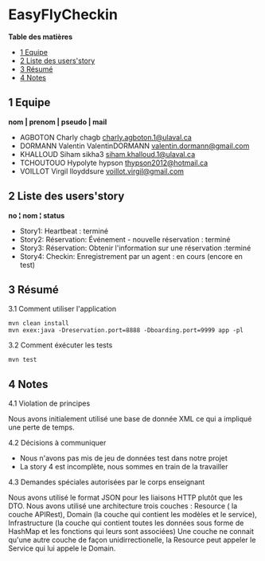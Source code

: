 # EasyFlyCheckin

**Table des matières**

- [1 Equipe](#1-equipe)
- [2 Liste des users'story](#2-liste-des-users'story)
- [3 Résumé](#3-résumé)
- [4 Notes](#4-notes)

## 1 Equipe

**nom     | prenom    | pseudo          | mail**
- AGBOTON   Charly      chagb		charly.agboton.1@ulaval.ca
- DORMANN   Valentin    ValentinDORMANN   valentin.dormann@gmail.com
- KHALLOUD  Siham	      sikha3		siham.khalloud.1@ulaval.ca
- TCHOUTOUO Hypolyte    hypson		thypson2012@hotmail.ca
- VOILLOT   Virgil      lloyddsure	voillot.virgil@gmail.com

## 2 Liste des users'story

**no    ¦ nom							 ¦ status**
- Story1:  Heartbeat : 					 	   terminé
- Story2:  Réservation: Événement - nouvelle réservation :  	   terminé
- Story3:  Réservation: Obtenir l'information sur une réservation :terminé
- Story4:  Checkin: Enregistrement par un agent : 		   en cours (encore en test)

## 3 Résumé

3.1 Comment utiliser l'application
```
mvn clean install
mvn exex:java -Dreservation.port=8888 -Dboarding.port=9999 app -pl
```
3.2 Comment éxécuter les tests
```
mvn test
```
## 4 Notes

4.1 Violation de principes

Nous avons initialement utilisé une base de donnée XML ce qui a impliqué une perte de temps.

4.2 Décisions à communiquer

- Nous n'avons pas mis de jeu de données test dans notre projet
- La story 4 est incomplète, nous sommes en train de la travailler


4.3 Demandes spéciales autorisées par le corps enseignant

Nous avons utilisé le format JSON pour les liaisons HTTP plutôt que les DTO.
Nous avons utilisé une architecture trois couches : Resource ( la couche APIRest), Domain (la couche qui contient les modèles et le service), Infrastructure (la couche qui contient toutes les données sous forme de HashMap et les fonctions qui leurs sont associées)
Une couche ne connait qu'une autre couche de façon unidirrectionelle, la Resource peut appeler le Service qui lui appele le Domain.
